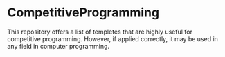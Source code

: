 # CompetitiveProgramming
This repository offers a list of templetes that are highly useful for competitive programming. However, if applied correctly, it may be used in any field in computer programming.
